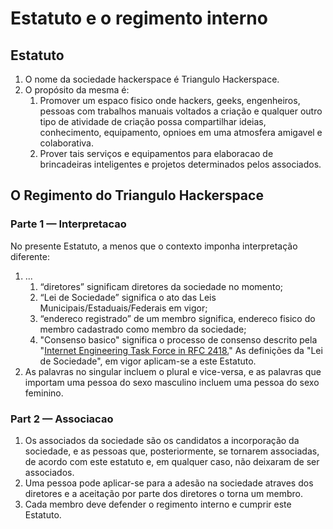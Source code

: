 Estatuto e o regimento interno
===================================

 
## Estatuto
1. O nome da sociedade hackerspace é Triangulo Hackerspace.
2. O propósito da mesma é:
	1. Promover um espaco fisico onde hackers, geeks, engenheiros, pessoas com trabalhos manuais voltados a criação e qualquer outro tipo de atividade de criação possa compartilhar ideias, conhecimento, equipamento, opnioes em uma atmosfera amigavel e colaborativa.
	2. Prover tais serviços e equipamentos para elaboracao de brincadeiras inteligentes e projetos determinados pelos associados.
    
## O Regimento do Triangulo Hackerspace
### Parte 1 — Interpretacao


No presente Estatuto, a menos que o contexto imponha interpretação diferente:
1. ...
	1. “diretores” significam diretores da sociedade no momento;
	2. “Lei de Sociedade” significa o ato das Leis Municipais/Estaduais/Federais em vigor;
	3. “endereco registrado” de um membro significa, endereco fisico do membro cadastrado como membro da sociedade;
    4. "Consenso basico" significa o processo de consenso descrito pela "[Internet Engineering Task Force in RFC 2418.](http://www.ietf.org/rfc/rfc2418.txt)"
	As definições da "Lei de Sociedade", em vigor aplicam-se a este Estatuto.
2.	As palavras no singular incluem o plural e vice-versa, e as palavras que importam uma pessoa do sexo masculino incluem uma pessoa do sexo feminino.

### Part 2 — Associacao
1. Os associados da sociedade são os candidatos a incorporação da sociedade, e as pessoas que, posteriormente, se tornarem associadas, de acordo com este estatuto e, em qualquer caso, não deixaram de ser associados.
2. Uma pessoa pode aplicar-se para a adesão na sociedade atraves dos diretores e a aceitação por parte dos diretores o torna um membro.
3. Cada membro deve defender o regimento interno e cumprir este Estatuto.

